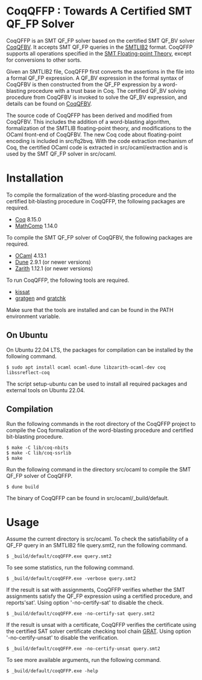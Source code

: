 CoqQFFP : Towards A Certified SMT QF_FP Solver
=======
CoqQFFP is an SMT QF_FP solver based on the certified SMT QF_BV solver [CoqQFBV](https://github.com/fmlab-iis/coq-qfbv). It accepts SMT QF_FP queries in the
[SMTLIB2](http://smtlib.cs.uiowa.edu) format. CoqQFFP supports all operations specified in the [SMT Floating-point Theory](http://smtlib.cs.uiowa.edu/theories-FloatingPoint.shtml), except for conversions to other sorts.

Given an SMTLIB2 file, CoqQFFP
first converts the assertions in the file into a formal QF_FP expression.
A QF_BV expression in the formal syntax of CoqQFBV is then constructed from the QF_FP expression by a word-blasting procedure with a trust base in Coq. The certified QF_BV solving procedure from CoqQFBV is invoked to solve the QF_BV expression, and details can be found on [CoqQFBV](https://github.com/fmlab-iis/coq-qfbv). 

The source code of CoqQFFP has been derived and modified from CoqQFBV. This includes the addition of a word-blasting algorithm, formalization of the SMTLIB floating-point theory, and modifications to the OCaml front-end of CoqQFBV. The new Coq code about floating-point encoding is included in src/fq2bvq. With the code extraction mechanism of Coq, the certified OCaml code is extracted in src/ocaml/extraction and is used by the SMT QF_FP solver in src/ocaml.

Installation
============

To compile the formalization of the word-blasting procedure and the certified bit-blasting procedure in
CoqQFFP, the following packages are required.

* [Coq](https://coq.inria.fr) 8.15.0
* [MathComp](https://github.com/math-comp/math-comp) 1.14.0

To compile the SMT QF_FP solver of CoqQFBV, the following packages
are required.

* [OCaml](https://ocaml.org) 4.13.1
* [Dune](https://dune.build) 2.9.1 (or newer versions)
* [Zarith](https://github.com/ocaml/Zarith) 1.12.1 (or newer versions)

To run CoqQFFP, the following tools are required.

* [kissat](http://fmv.jku.at/kissat/)
* [gratgen](https://www21.in.tum.de/~lammich/grat/) and
  [gratchk](https://www21.in.tum.de/~lammich/grat/)

Make sure that the tools are installed and can be found in the PATH
environment variable.


On Ubuntu
---------

On Ubuntu 22.04 LTS, the packages for compilation can be installed by the
following command.

    $ sudo apt install ocaml ocaml-dune libzarith-ocaml-dev coq libssreflect-coq

The script setup-ubuntu can be used to install all required packages
and external tools on Ubuntu 22.04.

Compilation
-----------

Run the following commands in the root directory of the CoqQFFP project to
compile the Coq formalization of the word-blasting procedure and certified bit-blasting procedure.

    $ make -C lib/coq-nbits
    $ make -C lib/coq-ssrlib
    $ make

Run the following command in the directory src/ocaml to compile the
SMT QF_FP solver of CoqQFFP.

    $ dune build

The binary of CoqQFFP can be found in src/ocaml/_build/default.


Usage
=====

Assume the current directory is src/ocaml. To check the satisfiability of
a QF_FP query in an SMTLIB2 file query.smt2, run the following command.

    $ _build/default/coqQFFP.exe query.smt2

To see some statistics, run the following command.

    $ _build/default/coqQFFP.exe -verbose query.smt2

If the result is sat with assignments, CoqQFFP verifies whether the SMT assignments satisfy the QF_FP expression using a certified procedure, and reports'sat'. Using option '-no-certify-sat' to disable the check.

    $ _build/default/coqQFFP.exe -no-certify-sat query.smt2

If the result is unsat with a certificate, CoqQFFP verifies the certificate using the certified SAT solver certificate checking tool chain [GRAT](https://www21.in.tum.de/~lammich/grat/). Using option '-no-certify-unsat' to disable the verification.

    $ _build/default/coqQFFP.exe -no-certify-unsat query.smt2

To see more available arguments, run the following command.

    $ _build/default/coqQFFP.exe -help

